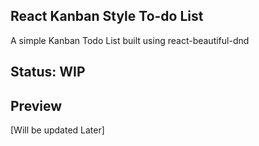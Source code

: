 ## React Kanban Style To-do List
A simple Kanban Todo List built using react-beautiful-dnd

## Status: WIP

## Preview
[Will be updated Later]

